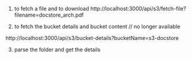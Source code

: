 1. to fetch a file and to download
http://localhost:3000/api/s3/fetch-file?filename=docstore_arch.pdf

2. to fetch the bucket details and bucket content
// no longer available 

http://localhost:3000/api/s3/bucket-details?bucketName=s3-docstore

3. parse the folder and get the details
